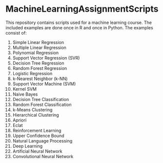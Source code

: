 # MachineLearningAssignmentScripts
This repository contains scripts used for a machine learning course. The included examples are done once in R and once in Python.
The examples consist of:
  1) Simple Linear Regression 
  2) Multiple Linear Regression
  3) Polynomial Regression
  4) Support Vector Regression (SVR)
  5) Decision Tree Regression
  6) Random Forest Regression
  7) Logistic Regression
  8) k-Nearest Neighbor (k-NN)
  9) Support Vector Machine (SVM)
  10) Kernel SVM
  11) Naive Bayes
  12) Decision Tree Classification
  13) Random Forest Classification
  14) k-Means Clustering
  15) Hierarchical Clustering
  16) Apriori
  17) Eclat
  18) Reinforcement Learning
  19) Upper Confidence Bound
  20) Natural Language Processing
  21) Deep Learning
  22) Artificial Neural Network
  23) Convolutional Neural Network
